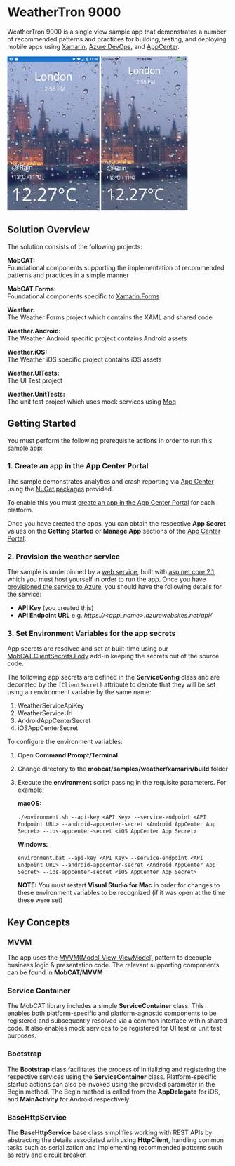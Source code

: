 # WeatherTron 9000
WeatherTron 9000 is a single view sample app that demonstrates a number of recommended patterns and practices for building, testing, and deploying mobile apps using [Xamarin](https://visualstudio.microsoft.com/xamarin/), [Azure DevOps](https://azure.microsoft.com/en-us/solutions/devops/), and [AppCenter](https://appcenter.ms/).

<img src="../readme_illustrations/weather_app_android.png" alt="Weather App for Android" height="350" style="display:inline-block;" />

<img src="../readme_illustrations/weather_app_ios.png" alt="Weather App for iOS" height="350" style="display:inline-block;" />

## Solution Overview
The solution consists of the following projects:  

**MobCAT:**  
Foundational components supporting the implementation of recommended patterns and practices in a simple manner

**MobCAT.Forms:**  
Foundational components specific to [Xamarin.Forms](https://docs.microsoft.com/en-us/xamarin/xamarin-forms/)  

**Weather:**  
The Weather Forms project which contains the XAML and shared code  

**Weather.Android:**  
The Weather Android specific project contains Android assets  

**Weather.iOS:**  
The Weather iOS specific project contains iOS assets  

**Weather.UITests:**  
The UI Test project  

**Weather.UnitTests:**  
The unit test project which uses mock services using [Moq](https://github.com/moq/moq4)


## Getting Started
You must perform the following prerequisite actions in order to run this sample app:  

### 1. Create an app in the App Center Portal
The sample demonstrates analytics and crash reporting via [App Center](https://appcenter.ms) using the [NuGet packages](https://www.nuget.org/packages/Microsoft.AppCenter) provided.  

To enable this you must [create an app in the App Center Portal](https://docs.microsoft.com/en-us/appcenter/sdk/getting-started/xamarin#2-create-your-app-in-the-app-center-portal-to-obtain-the-app-secret) for each platform.  

Once you have created the apps, you can obtain the respective **App Secret** values on the **Getting Started** or **Manage App** sections of the [App Center Portal](https://appcenter.ms).  

### 2. Provision the weather service
The sample is underpinned by a [web service](https://github.com/xamarin/mobcat/tree/dev/samples/weather/azure), built with [asp.net core 2.1](https://dotnet.microsoft.com/download/dotnet-core/2.1), which you must host yourself in order to run the app. Once you have [provisioned the service to Azure](https://github.com/xamarin/mobcat/blob/dev/samples/weather/azure/README.md), you should have the following details for the service:  

- **API Key** (you created this)
- **API Endpoint URL** e.g. *https://<app_name>.azurewebsites.net/api/*

### 3. Set Environment Variables for the app secrets
App secrets are resolved and set at built-time using our [MobCAT.ClientSecrets.Fody](https://github.com/xamarin/mobcat/tree/master/mobcat_client_secrets) add-in keeping the secrets out of the source code.   

The following app secrets are defined in the **ServiceConfig** class and are decorated by the `[ClientSecret]` attribute to denote that they will be set using an environment variable by the same name:
1. WeatherServiceApiKey
2. WeatherServiceUrl
3. AndroidAppCenterSecret
4. iOSAppCenterSecret

To configure the environment variables: 

1. Open **Command Prompt/Terminal** 
2. Change directory to the **mobcat/samples/weather/xamarin/build** folder
3. Execute the **environment** script passing in the requisite parameters. For example:

    **macOS:**  
    ```
    ./environment.sh --api-key <API Key> --service-endpoint <API Endpoint URL> --android-appcenter-secret <Android AppCenter App Secret> --ios-appcenter-secret <iOS AppCenter App Secret>
    ```  

    **Windows:**  
    ```
    environment.bat --api-key <API Key> --service-endpoint <API Endpoint URL> --android-appcenter-secret <Android AppCenter App Secret> --ios-appcenter-secret <iOS AppCenter App Secret>
    ```

    **NOTE:** You must restart **Visual Studio for Mac** in order for changes to these environment variables to be recognized (if it was open at the time these were set)

## Key Concepts

### MVVM
The app uses the [MVVM(Model-View-ViewModel)](https://docs.microsoft.com/en-us/xamarin/xamarin-forms/enterprise-application-patterns/mvvm) pattern to decouple business logic & presentation code. The relevant supporting components can be found in **MobCAT/MVVM**

### Service Container
The MobCAT library includes a simple **ServiceContainer** class. This enables both platform-specific and platform-agnostic components to be registered and subsequently resolved via a common interface within shared code. It also enables mock services to be registered for UI test or unit test purposes.

### Bootstrap
The **Bootstrap** class facilitates the process of initializing and registering the respective services using the **ServiceContainer** class. Platform-specific startup actions can also be invoked using the provided parameter in the Begin method. The Begin method is called from the **AppDelegate** for iOS, and **MainActivity** for Android respectively.

### BaseHttpService
The **BaseHttpService** base class simplifies working with REST APIs by abstracting the details associated with using **HttpClient**, handling common tasks such as serialization and implementing recommended patterns such as retry and circuit breaker.